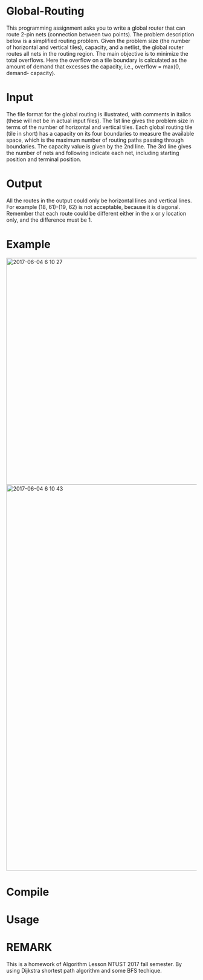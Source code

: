# Global-Routing
This programming assignment asks you to write a global router that can route 2-pin nets (connection between two points). The problem description below is a simplified routing problem. Given the problem size (the number of horizontal and vertical tiles), capacity, and a netlist, the global router routes all nets in the routing region. The main objective is to minimize the total overflows. Here the overflow on a tile boundary is calculated as the amount of demand that excesses the capacity, i.e., overflow = max(0, demand- capacity).

# Input
The file format for the global routing is illustrated, with comments in italics (these will not be in actual input files). The 1st line gives the problem size in terms of the number of horizontal and vertical tiles. Each global routing tile (tile in short) has a capacity on its four boundaries to measure the available space, which is the maximum number of routing paths passing through boundaries. The capacity value is given by the 2nd line. The 3rd line gives the number of nets and following indicate each net, including starting position and terminal position.

# Output
All the routes in the output could only be horizontal lines and vertical lines. For example (18, 61)-(19, 62) is not acceptable, because it is diagonal. Remember that each route could be different either in the x or y location only, and the difference must be 1.

# Example
<img width="599" alt="2017-06-04 6 10 27" src="https://cloud.githubusercontent.com/assets/28750963/26760652/32e57e7c-4951-11e7-8b4a-82abd9cb0ca6.png">
<img width="1020" alt="2017-06-04 6 10 43" src="https://cloud.githubusercontent.com/assets/28750963/26760659/439cec96-4951-11e7-8ea2-fba3248baaa6.png">

# Compile

# Usage

# REMARK
This is a homework of Algorithm Lesson NTUST 2017 fall semester. By using Dijkstra shortest path algorithm and some BFS techique.
